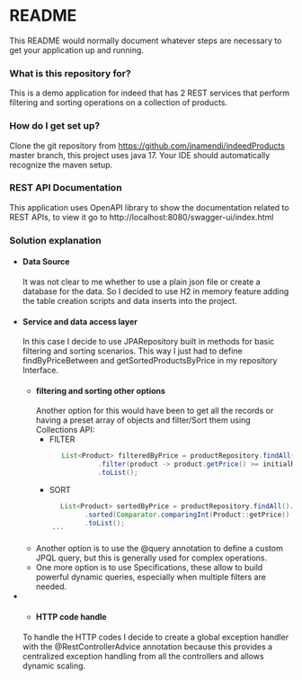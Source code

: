 # README #

This README would normally document whatever steps are necessary to get your application up and running.

### What is this repository for? ###

This is a demo application for indeed that has 2 REST services that perform filtering and sorting
operations on a collection of products.

### How do I get set up? ###

Clone the git repository from https://github.com/jnamendi/indeedProducts master branch, this project uses java 17. Your IDE should automatically recognize the maven setup.

### REST API Documentation ###
This application uses OpenAPI library to show the documentation related to REST APIs, to view it go to http://localhost:8080/swagger-ui/index.html

### Solution explanation ###

* #### Data Source
    It was not clear to me whether to use a plain json file or create a database for the data. So I decided to use H2 in memory feature adding the table creation scripts and data inserts into the project.
* #### Service and data access layer
    In this case I decide to use JPARepository built in methods for basic filtering and sorting scenarios. This way I just had to define findByPriceBetween and getSortedProductsByPrice in my repository Interface.
  * #### filtering and sorting other options
      Another option for this would have been to get all the records or having a preset array of objects and filter/Sort them using Collections API:
    * FILTER
      ```java
         List<Product> filteredByPrice = productRepository.findAll().stream()
                  .filter(product -> product.getPrice() >= initialRange && product.getPrice() <= finalRange)
                  .toList();
        ```
    * SORT
    ```java
          List<Product> sortedByPrice = productRepository.findAll().stream()
                .sorted(Comparator.comparingInt(Product::getPrice))
                .toList();
        ```
  * Another option is to use the @query annotation to define a custom JPQL query, but this is generally used for complex operations.
  * One more option is to use Specifications, these allow to build powerful dynamic queries, especially when multiple filters are needed.   
* * #### HTTP code handle
   To handle the HTTP codes I decide to create a global exception handler with the @RestControllerAdvice annotation because this provides a centralized exception handling from all the controllers and allows dynamic scaling. 
